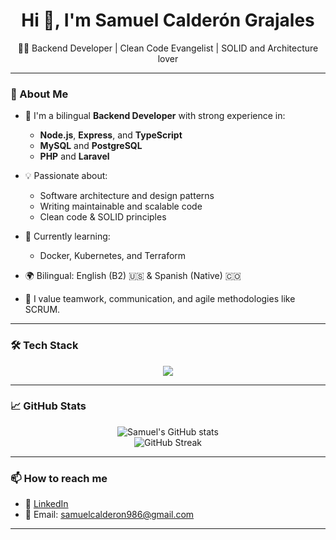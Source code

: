 <h1 align="center">Hi 👋, I'm Samuel Calderón Grajales</h1>

<p align="center">
  👨‍💻 Backend Developer | Clean Code Evangelist | SOLID and Architecture lover
</p>

---

### 🚀 About Me

- 🧠 I'm a bilingual **Backend Developer** with strong experience in:
  - **Node.js**, **Express**, and **TypeScript**
  - **MySQL** and **PostgreSQL**
  - **PHP** and **Laravel**

- 💡 Passionate about:
  - Software architecture and design patterns
  - Writing maintainable and scalable code
  - Clean code & SOLID principles

- 🔄 Currently learning:
  - Docker, Kubernetes, and Terraform

- 🌍 Bilingual: English (B2) 🇺🇸 & Spanish (Native) 🇨🇴 
- 🤝 I value teamwork, communication, and agile methodologies like SCRUM.

---

### 🛠️ Tech Stack

<p align="center">
  <img src="https://skillicons.dev/icons?i=nodejs,express,ts,php,laravel,mysql,postgres,docker,kubernetes,terraform,git,vscode,linux,angular,java,html,css,javascript,flutter,github,git,tailwind,postman,jest" />
</p>

---

### 📈 GitHub Stats

<p align="center">
  <img src="https://github-readme-stats.vercel.app/api?username=SamuelCG040921&show_icons=true&theme=radical" alt="Samuel's GitHub stats" />
  <br/>
  <img src="https://github-readme-streak-stats.herokuapp.com/?user=SamuelCG040921&theme=radical" alt="GitHub Streak" />
</p>

---

### 📫 How to reach me

- 💼 [LinkedIn](https://www.linkedin.com/in/samuel-calderón-grajales-105012206/)
- 📧 Email: samuelcalderon986@gmail.com

---

